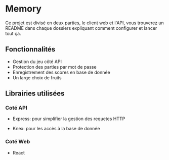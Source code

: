 # Memory

Ce projet est divisé en deux parties, le client web et l'API, vous trouverez un README dans chaque dossiers expliquant
comment configurer et lancer tout ça.

## Fonctionnalités

- Gestion du jeu côté API
- Protection des parties par mot de passe
- Enregistrement des scores en base de donnée
- Un large choix de fruits

## Librairies utilisées

### Coté API

- Express: pour simplifier la gestion des requetes HTTP

- Knex: pour les accès à la base de donnée

### Coté Web

- React
